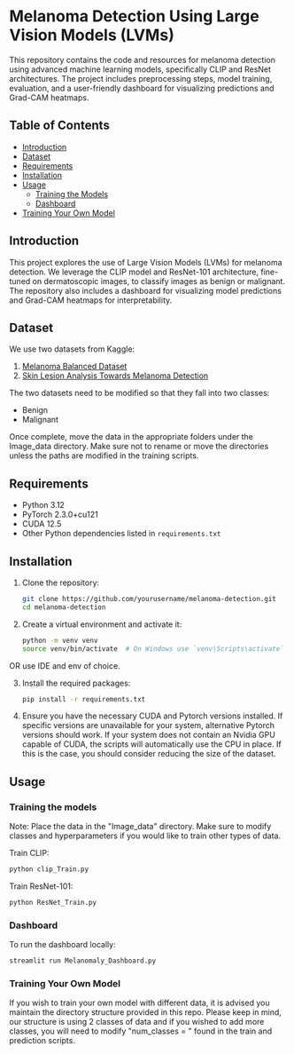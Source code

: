 # Melanoma Detection Using Large Vision Models (LVMs)

This repository contains the code and resources for melanoma detection using advanced machine learning models, specifically CLIP and ResNet architectures. The project includes preprocessing steps, model training, evaluation, and a user-friendly dashboard for visualizing predictions and Grad-CAM heatmaps.

## Table of Contents
- [Introduction](#introduction)
- [Dataset](#dataset)
- [Requirements](#requirements)
- [Installation](#installation)
- [Usage](#usage)
  - [Training the Models](#training-the-models)
  - [Dashboard](#dashboard)
- [Training Your Own Model](#training-your-own-model)

## Introduction

This project explores the use of Large Vision Models (LVMs) for melanoma detection. We leverage the CLIP model and ResNet-101 architecture, fine-tuned on dermatoscopic images, to classify images as benign or malignant. The repository also includes a dashboard for visualizing model predictions and Grad-CAM heatmaps for interpretability.

## Dataset

We use two datasets from Kaggle:
1. [Melanoma Balanced Dataset](https://www.kaggle.com/datasets/scipygaurav/melanoma-balanced-dataset)
2. [Skin Lesion Analysis Towards Melanoma Detection](https://www.kaggle.com/datasets/wanderdust/skin-lesion-analysis-toward-melanoma-detection)

The two datasets need to be modified so that they fall into two classes: 
- Benign
- Malignant

Once complete, move the data in the appropriate folders under the Image_data directory. Make sure not to rename or move the directories unless the paths are modified in the training scripts.

## Requirements

- Python 3.12
- PyTorch 2.3.0+cu121
- CUDA 12.5
- Other Python dependencies listed in `requirements.txt`

## Installation

1. Clone the repository:
    ```bash
    git clone https://github.com/yourusername/melanoma-detection.git
    cd melanoma-detection
    ```

2. Create a virtual environment and activate it:
    ```bash
    python -m venv venv
    source venv/bin/activate  # On Windows use `venv\Scripts\activate`
    ```
OR use IDE and env of choice. 

3. Install the required packages:
    ```bash
    pip install -r requirements.txt
    ```

4. Ensure you have the necessary CUDA and Pytorch versions installed. If specific versions are unavailable for your system, alternative Pytorch versions should work. If your system does not contain an Nvidia GPU capable of CUDA, the scripts will automatically use the CPU in place. If this is the case, you should consider reducing the size of the dataset. 

## Usage

### Training the models
Note: Place the data in the "Image_data" directory. Make sure to modify classes and hyperparameters if you would like to train other types of data. 

Train CLIP:
```bash
python clip_Train.py
```

Train ResNet-101:
```bash
python ResNet_Train.py
```

### Dashboard
To run the dashboard locally:
```bash
streamlit run Melanomaly_Dashboard.py
```

### Training Your Own Model

If you wish to train your own model with different data, it is advised you maintain the directory structure provided in this repo. Please keep in mind, our structure is using 2 classes of data and if you wished to add more classes, you will need to modify "num_classes = " found in the train and prediction scripts. 

